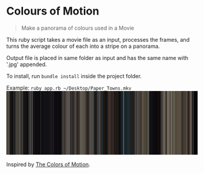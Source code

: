 # Colours of Motion

> Make a panorama of colours used in a Movie

This ruby script takes a movie file as an
input, processes the frames, and turns the
average colour of each into a stripe on a
panorama.

Output file is placed in same folder as input
and has the same name with '.jpg' appended.

To install, run `bundle install` inside the
project folder.

Example: `ruby app.rb ~/Desktop/Paper_Towns.mkv`
![Colours of Paper Towns](https://github.com/jordy-el/colours-of-motion/blob/master/example/Paper_Towns.mkv.jpg)

Inspired by [The Colors of Motion](http://thecolorsofmotion.com/).
